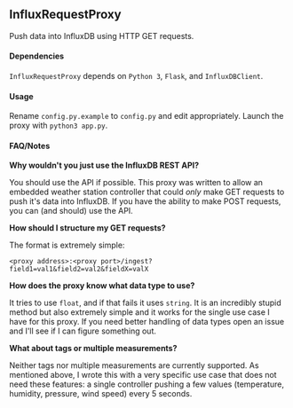 ## InfluxRequestProxy

Push data into InfluxDB using HTTP GET requests.

#### Dependencies

`InfluxRequestProxy` depends on `Python 3`, `Flask`, and `InfluxDBClient`.

#### Usage

Rename `config.py.example` to `config.py` and edit appropriately. Launch the proxy with `python3 app.py`.

#### FAQ/Notes

**Why wouldn't you just use the InfluxDB REST API?**

You should use the API if possible. This proxy was written to allow an embedded weather station controller that could *only* make GET requests to push it's data into InfluxDB. If you have the ability to make POST requests, you can (and should) use the API.

**How should I structure my GET requests?**

The format is extremely simple:

`<proxy address>:<proxy port>/ingest?field1=val1&field2=val2&fieldX=valX`

**How does the proxy know what data type to use?**

It tries to use `float`, and if that fails it uses `string`. It is an incredibly stupid method but also extremely simple and it works for the single use case I have for this proxy. If you need better handling of data types open an issue and I'll see if I can figure something out.

**What about tags or multiple measurements?**

Neither tags nor multiple measurements are currently supported. As mentioned above, I wrote this with a very specific use case that does not need these features: a single controller pushing a few values (temperature, humidity, pressure, wind speed) every 5 seconds.

